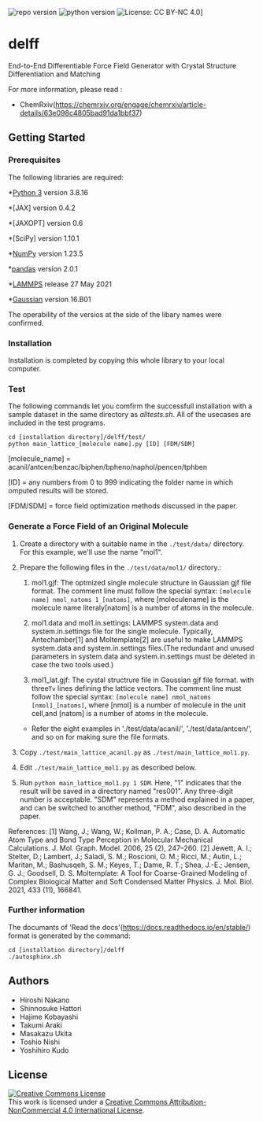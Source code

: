 ![repo version](https://img.shields.io/badge/Version-v.%201.0-green)
![python version](https://img.shields.io/badge/python-v.3.8-blue)
![License: CC BY-NC 4.0](https://img.shields.io/badge/License-CC_BY--NC_4.0-orange.svg)]

# delff
End-to-End Differentiable Force Field Generator with Crystal Structure Differentiation and Matching

For more information, please read : 
* ChemRxiv(https://chemrxiv.org/engage/chemrxiv/article-details/63e098c4805bad91da1bbf37)

## Getting Started

### Prerequisites

The following libraries are required:

*[Python 3](https://www.python.org/download/releases/3.8/) version 3.8.16

*[JAX] version 0.4.2

*[JAXOPT] version 0.6

*[SciPy] version 1.10.1

*[NumPy](https://scipy.org/install.html) version 1.23.5

*[pandas](https://pandas.pydata.org) version 2.0.1

*[LAMMPS](https://lammps.org) release 27 May 2021

*[Gaussian](https://gaussian.com) version 16.B01

The operability of the versios at the side of the libary names were confirmed. 

### Installation

Installation is completed by copying this whole library to your local computer.

### Test

The following commands let you comfirm the successfull installation
with a sample dataset in the same directory as _alltests.sh_.
All of the usecases are included in the test programs.

```
cd [installation directory]/delff/test/
python main_lattice_[molecule name].py [ID] [FDM/SDM]
```
[molecule_name] = acanil/antcen/benzac/biphen/bpheno/naphol/pencen/tphben

[ID] = any numbers from 0 to 999 indicating the folder name
in which omputed results will be stored.

[FDM/SDM] = force field optimization methods discussed in the paper.


### Generate a Force Field of an Original Molecule

1. Create a directory with a suitable name in the `./test/data/` directory. For this example, we'll use the name "mol1".
1. Prepare the following files in the `./test/data/mol1/` directory.:

   1. mol1.gjf:
      The optmized single molecule structure in Gaussian gjf file format. The comment line must follow the special syntax: `[molecule name] nmol_natoms 1_[natoms]`,
      where [moleculename] is the molecule name literaly[natom] is a number of atoms in the molecule.

   1. mol1.data and mol1.in.settings:
    LAMMPS system.data and system.in.settings file for the single molecule.
    Typically, Antechamber[1] and Moltemplate[2] are useful to make LAMMPS system.data and system.in.settings files.(The redundant and unused parameters in system.data and system.in.settings must be deleted in case the two tools used.)

   1. mol1_lat.gjf:
    The cystal structrure file in Gaussian gjf file format.
    with three`Tv` lines defining the lattice vectors.
    The comment line must follow the special syntax: `[molecule name] nmol_natoms [nmol]_[natoms]`,
    where [nmol] is a number of molecule in the unit cell,and [natom] is a number of atoms in the molecule.

   - Refer the eight examples in './test/data/acanil/', './test/data/antcen/', and so on for making sure the file formats.

1. Copy `./test/main_lattice_acanil.py` as `./test/main_lattice_mol1.py`.
1. Edit `./test/main_lattice_mol1.py` as described below.
1. Run `python main_lattice_mol1.py 1 SDM`.
  Here, "1" indicates that the result will be saved in a directory named "res001". 
  Any three-digit number is acceptable. 
  "SDM" represents a method explained in a paper,
  and can be switched to another method, "FDM", also described in the paper.


References:
[1]	Wang, J.; Wang, W.; Kollman, P. A.; Case, D. A. Automatic Atom Type and Bond Type Perception in Molecular Mechanical Calculations. J. Mol. Graph. Model. 2006, 25 (2), 247–260.
[2]	Jewett, A. I.; Stelter, D.; Lambert, J.; Saladi, S. M.; Roscioni, O. M.; Ricci, M.; Autin, L.; Maritan, M.; Bashusqeh, S. M.; Keyes, T.; Dame, R. T.; Shea, J.-E.; Jensen, G. J.; Goodsell, D. S. Moltemplate: A Tool for Coarse-Grained Modeling of Complex Biological Matter and Soft Condensed Matter Physics. J. Mol. Biol. 2021, 433 (11), 166841.



### Further information

The documants of 'Read the docs'(https://docs.readthedocs.io/en/stable/) format is generated by the command:

```
cd [installation directory]/delff
./autosphinx.sh
```


## Authors

* Hiroshi Nakano
* Shinnosuke Hattori 
* Hajime Kobayashi 
* Takumi Araki 
* Masakazu Ukita 
* Toshio Nishi 
* Yoshihiro Kudo 

## License

<a rel="license" href="http://creativecommons.org/licenses/by-nc/4.0/"><img alt="Creative Commons License" style="border-width:0" src="https://i.creativecommons.org/l/by-nc/4.0/88x31.png" /></a><br />This work is licensed under a <a rel="license" href="https://creativecommons.org/licenses/by-nc/4.0/">Creative Commons Attribution-NonCommercial 4.0 International License</a>.
